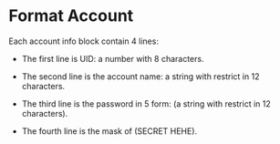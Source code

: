 # Format Account

Each account info block contain 4 lines:

- The first line is UID: a number with 8 characters.

- The second line is the account name: a string with restrict in 12 characters.

- The third line is the password in 5 form: (a string with restrict in 12 characters). 

- The fourth line is the mask of (SECRET HEHE).